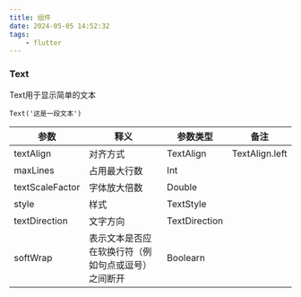 ```yaml
---
title: 组件
date: 2024-05-05 14:52:32
tags:
	- flutter
---
```

### Text

Text用于显示简单的文本

```
Text('这是一段文本')
```

| 参数            | 释义                                               | 参数类型      | 备注           |
| --------------- | -------------------------------------------------- | ------------- | -------------- |
| textAlign       | 对齐方式                                           | TextAlign     | TextAlign.left |
| maxLines        | 占用最大行数                                       | Int           |                |
| textScaleFactor | 字体放大倍数                                       | Double        |                |
| style           | 样式                                               | TextStyle     |                |
| textDirection   | 文字方向                                           | TextDirection |                |
| softWrap        | 表示文本是否应在软换行符（例如句点或逗号）之间断开 | Boolearn      |                |

